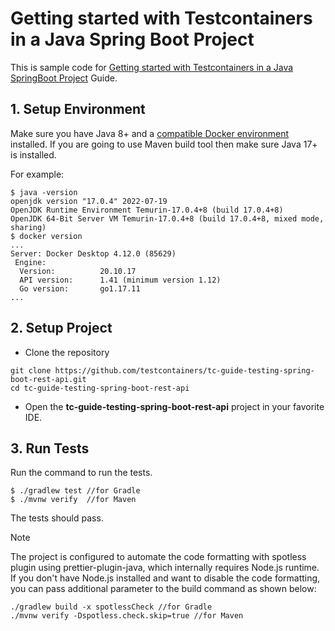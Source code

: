 # Getting started with Testcontainers in a Java Spring Boot Project

This is sample code for [Getting started with Testcontainers in a Java SpringBoot Project](https://testcontainers.com/guides/testing-spring-boot-rest-api-using-testcontainers) Guide.

## 1. Setup Environment
Make sure you have Java 8+ and a [compatible Docker environment](https://www.testcontainers.org/supported_docker_environment/) installed.
If you are going to use Maven build tool then make sure Java 17+ is installed.

For example:

```shell
$ java -version
openjdk version "17.0.4" 2022-07-19
OpenJDK Runtime Environment Temurin-17.0.4+8 (build 17.0.4+8)
OpenJDK 64-Bit Server VM Temurin-17.0.4+8 (build 17.0.4+8, mixed mode, sharing)
$ docker version
...
Server: Docker Desktop 4.12.0 (85629)
 Engine:
  Version:          20.10.17
  API version:      1.41 (minimum version 1.12)
  Go version:       go1.17.11
...
```

## 2. Setup Project

* Clone the repository

```shell
git clone https://github.com/testcontainers/tc-guide-testing-spring-boot-rest-api.git
cd tc-guide-testing-spring-boot-rest-api
```

* Open the **tc-guide-testing-spring-boot-rest-api** project in your favorite IDE.

## 3. Run Tests

Run the command to run the tests.

```shell
$ ./gradlew test //for Gradle
$ ./mvnw verify  //for Maven
```

The tests should pass.

> [!NOTE]
> The project is configured to automate the code formatting with spotless plugin 
> using prettier-plugin-java, which internally requires Node.js runtime. 
> If you don't have Node.js installed and want to disable the code formatting, 
> you can pass additional parameter to the build command as shown below:

```shell
./gradlew build -x spotlessCheck //for Gradle
./mvnw verify -Dspotless.check.skip=true //for Maven
```
